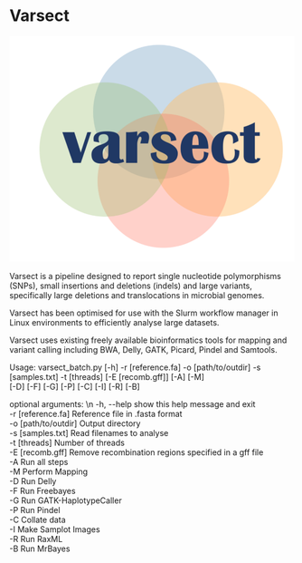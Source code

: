 # Varsect

![Varsect logo](lib/varsect_logo.png)

Varsect is a pipeline designed to report single nucleotide polymorphisms (SNPs),
small insertions and deletions (indels) and large variants, specifically large
deletions and translocations in microbial genomes.

Varsect has been optimised for use with the Slurm workflow manager in
Linux environments to efficiently analyse large datasets.

Varsect uses existing freely available bioinformatics tools for mapping and
variant calling including BWA, Delly, GATK, Picard, Pindel and Samtools.

Usage: varsect_batch.py [-h] -r [reference.fa] -o [path/to/outdir] -s  
                        [samples.txt] -t [threads] [-E [recomb.gff]] [-A] [-M]  
                        [-D] [-F] [-G] [-P] [-C] [-I] [-R] [-B]  

optional arguments: \n
  -h, --help           show this help message and exit  
  -r [reference.fa]    Reference file in .fasta format  
  -o [path/to/outdir]  Output directory  
  -s [samples.txt]     Read filenames to analyse  
  -t [threads]         Number of threads  
  -E [recomb.gff]      Remove recombination regions specified in a gff file  
  -A                   Run all steps  
  -M                   Perform Mapping  
  -D                   Run Delly  
  -F                   Run Freebayes  
  -G                   Run GATK-HaplotypeCaller  
  -P                   Run Pindel  
  -C                   Collate data  
  -I                   Make Samplot Images  
  -R                   Run RaxML  
  -B                   Run MrBayes  
